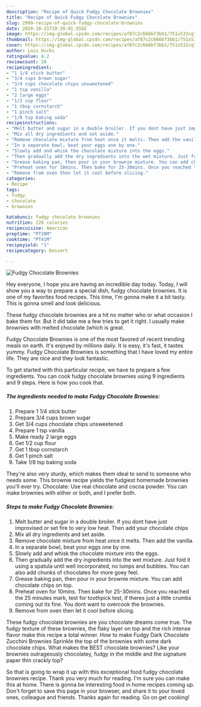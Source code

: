 ```yaml
---
description: "Recipe of Quick Fudgy Chocolate Brownies"
title: "Recipe of Quick Fudgy Chocolate Brownies"
slug: 2999-recipe-of-quick-fudgy-chocolate-brownies
date: 2020-10-21T19:39:01.558Z
image: https://img-global.cpcdn.com/recipes/af87c2c666bf3bb1/751x532cq70/fudgy-chocolate-brownies-recipe-main-photo.jpg
thumbnail: https://img-global.cpcdn.com/recipes/af87c2c666bf3bb1/751x532cq70/fudgy-chocolate-brownies-recipe-main-photo.jpg
cover: https://img-global.cpcdn.com/recipes/af87c2c666bf3bb1/751x532cq70/fudgy-chocolate-brownies-recipe-main-photo.jpg
author: Lois Hicks
ratingvalue: 4.2
reviewcount: 10
recipeingredient:
- "1 1/4 stick butter"
- "3/4 cups brown sugar"
- "3/4 cups chocolate chips unsweetened"
- "1 tsp vanilla"
- "2 large eggs"
- "1/2 cup flour"
- "1 tbsp cornstarch"
- "1 pinch salt"
- "1/8 tsp baking soda"
recipeinstructions:
- "Melt butter and sugar in a double broiler. If you dont have just improvised or set fire to very low heat. Then add your chocolate chips"
- "Mix all dry ingredients and set aside."
- "Remove chocolate mixture from heat once it melts. Then add the vanilla."
- "In a separate bowl, beat your eggs one by one."
- "Slowly add and whisk the chocolate mixture into the eggs."
- "Then gradually add the dry ingredients into the wet mixture. Just fold it using a spatula until well incorporated, no lumps and bubbles. You can also add chunks of chocolates for more goey feel."
- "Grease baking pan, then pour in your brownie mixture. You can add chocolate chips on top."
- "Preheat oven for 10mins. Then bake for 25-30mins. Once you reached the 25 minutes mark, test for toothpick test, if theres just a little crumbs coming out its fine. You dont want to overcook the brownies."
- "Remove from oven then let it cool before slicing."
categories:
- Recipe
tags:
- fudgy
- chocolate
- brownies

katakunci: fudgy chocolate brownies 
nutrition: 220 calories
recipecuisine: American
preptime: "PT38M"
cooktime: "PT41M"
recipeyield: "1"
recipecategory: Dessert

---
```



![Fudgy Chocolate Brownies](https://img-global.cpcdn.com/recipes/af87c2c666bf3bb1/751x532cq70/fudgy-chocolate-brownies-recipe-main-photo.jpg)

Hey everyone, I hope you are having an incredible day today. Today, I will show you a way to prepare a special dish, fudgy chocolate brownies. It is one of my favorites food recipes. This time, I'm gonna make it a bit tasty. This is gonna smell and look delicious.

These fudgy chocolate brownies are a hit no matter who or what occasion I bake them for. But it did take me a few tries to get it right. I usually make brownies with melted chocolate (which is great.

Fudgy Chocolate Brownies is one of the most favored of recent trending meals on earth. It's enjoyed by millions daily. It is easy, it's fast, it tastes yummy. Fudgy Chocolate Brownies is something that I have loved my entire life. They are nice and they look fantastic.


To get started with this particular recipe, we have to prepare a few ingredients. You can cook fudgy chocolate brownies using 9 ingredients and 9 steps. Here is how you cook that.

<!--inarticleads1-->

##### The ingredients needed to make Fudgy Chocolate Brownies:

1. Prepare 1 1/4 stick butter
1. Prepare 3/4 cups brown sugar
1. Get 3/4 cups chocolate chips unsweetened
1. Prepare 1 tsp vanilla
1. Make ready 2 large eggs
1. Get 1/2 cup flour
1. Get 1 tbsp cornstarch
1. Get 1 pinch salt
1. Take 1/8 tsp baking soda


They&#39;re also very sturdy, which makes them ideal to send to someone who needs some. This brownie recipe yields the fudgiest homemade brownies you&#39;ll ever try. Chocolate: Use real chocolate and cocoa powder. You can make brownies with either or both, and I prefer both. 

<!--inarticleads2-->

##### Steps to make Fudgy Chocolate Brownies:

1. Melt butter and sugar in a double broiler. If you dont have just improvised or set fire to very low heat. Then add your chocolate chips
1. Mix all dry ingredients and set aside.
1. Remove chocolate mixture from heat once it melts. Then add the vanilla.
1. In a separate bowl, beat your eggs one by one.
1. Slowly add and whisk the chocolate mixture into the eggs.
1. Then gradually add the dry ingredients into the wet mixture. Just fold it using a spatula until well incorporated, no lumps and bubbles. You can also add chunks of chocolates for more goey feel.
1. Grease baking pan, then pour in your brownie mixture. You can add chocolate chips on top.
1. Preheat oven for 10mins. Then bake for 25-30mins. Once you reached the 25 minutes mark, test for toothpick test, if theres just a little crumbs coming out its fine. You dont want to overcook the brownies.
1. Remove from oven then let it cool before slicing.


These fudgy chocolate brownies are you chocolate dreams come true. The fudgy texture of these brownies, the flaky layer on top and the rich intense flavor make this recipe a total winner. How to make Fudgy Dark Chocolate Zucchini Brownies Sprinkle the top of the brownies with some dark chocolate chips. What makes the BEST chocolate brownies? Like your brownies outrageously chocolatey, fudgy in the middle and the signature paper thin crackly top? 

So that is going to wrap it up with this exceptional food fudgy chocolate brownies recipe. Thank you very much for reading. I'm sure you can make this at home. There is gonna be interesting food in home recipes coming up. Don't forget to save this page in your browser, and share it to your loved ones, colleague and friends. Thanks again for reading. Go on get cooking!
